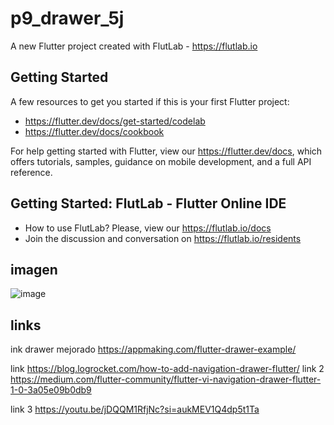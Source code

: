 # p9_drawer_5j

A new Flutter project created with FlutLab - https://flutlab.io

## Getting Started

A few resources to get you started if this is your first Flutter project:

- https://flutter.dev/docs/get-started/codelab
- https://flutter.dev/docs/cookbook

For help getting started with Flutter, view our
https://flutter.dev/docs, which offers tutorials,
samples, guidance on mobile development, and a full API reference.

## Getting Started: FlutLab - Flutter Online IDE

- How to use FlutLab? Please, view our https://flutlab.io/docs
- Join the discussion and conversation on https://flutlab.io/residents

## imagen
![image](https://github.com/veronicaruizav/p9drawer6j/assets/143547403/f1e0ae97-7781-4c39-8c76-14b9d85252b3)

## links
ink drawer mejorado
https://appmaking.com/flutter-drawer-example/

link
https://blog.logrocket.com/how-to-add-navigation-drawer-flutter/
link 2
https://medium.com/flutter-community/flutter-vi-navigation-drawer-flutter-1-0-3a05e09b0db9

link 3
https://youtu.be/jDQQM1RfjNc?si=aukMEV1Q4dp5t1Ta

